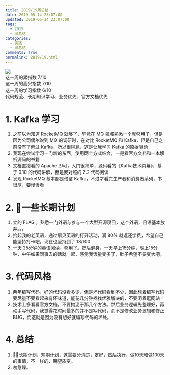 ```yaml
---
title: 2019/19周总结
date: 2019-05-14 23:07:00
updated: 2019-05-14 23:07:00
tags:
  - 2019
  - 周总结
categories: 
  - 实践
  - 周总结
comments: true
permalink: 2019/19.html  
---
```


![][0]  
这一周的累指数 7/10  
这一周的高兴指数 7/10   
这一周的学习指数 6/10  
代码规范、长期知识学习、业务优先、官方文档优先

<!--more-->

# 1. Kafka 学习

1. 之前以为知道 RocketMQ 就够了，毕竟在 MQ 领域熟悉一个就够用了，但是因为公司偶尔说到 MQ 的调研时，在对比 RocketMQ 和 Kafka，但是自己之前没有了解过 Kafka，所以很尴尬，这是让我学习 Kafka 的原始驱动  
2. 我现在尝试学习一门新的东西，使用两个方式结合，一是看官方文档和一本解析源码的书籍
3. 文档直接看的 Apache 即可，入门很简单，源码看的《Kafka技术内幕》，基于 0.10 的代码讲解，但是我对照的 2.2 代码阅读
4. 发现 RocketMQ 基本都是借鉴 Kafka，不过才看完生产者和消费者系列，书很厚，要慢慢看

# 2. 一些长期计划

1. 立的 FLAG ，熟悉一门外语与参与一个大型开源项目，这个外语，日语基本放弃。。。
2. 拾起我的老英语，通过扇贝英语的打开活动，满 80% 就返还学费，希望自己能坚持打卡吧，现在也坚持到了 18/100
3. 一天 25分钟的英语阅读，够用了。然后健身，一天早上15分钟，晚上15分钟，中午如果同事去的话就一起，感觉我饭量变多了，肚子希望不要变大吧。

# 3. 代码风格

1. 两年编写代码，好的代码没看多少，但是坏代码看到不少，因此想着编写代码要尽量不要看起来有坏味道，能花几分钟找找优雅解决的，不要闲着逛网站！
2. 技术上多看看官方文档，不要拘泥于那几个方法。然后业务逻辑先整理好，再动手写代码，我觉得花时间最多的并不是写代码，而不是修改业务逻辑和修正BUG，而这就是因为没有想好就编写代码的坏处。

# 4. 总结

1. 长期计划，短期计划，这需要分清楚，定好，然后执行，做10天和做100天的事情，不一样的，期望质变。
2. 勿急躁。

[0]: https://leran2deeplearnjavawebtech.oss-cn-beijing.aliyuncs.com/background/2019-05-11%E8%A5%BF%E6%B9%96%E6%99%AF%E5%8C%BA.jpg